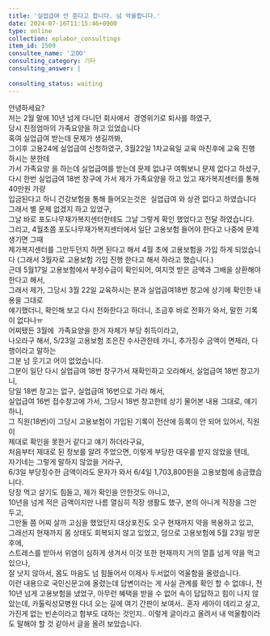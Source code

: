 ```yaml
---
title: '실업급여 안 준다고 합니다. 넘 억울합니다.'
date: 2024-07-16T11:15:46+0900
type: online
collection: eplabor_consultings
item_id: 1509
consultee_name: '고OO'
consulting_category: 기타
consulting_answer: |
    
consulting_status: waiting
---
```


안녕하세요?								
저는 2월 말에 10년 넘게 다니던 회사에서  경영위기로 퇴사를 하였구,								
당시 친정엄마의 가족요양을 하고 있었습니다								
혹여 실업급여 받는데 문제가 생길까봐,								
그이후 고용24에 실업급여 신청하였구, 3월22일 1차교육일 교육 마친후에 교육 진행 하시는 분한테 								
가서 가족요양 을 하는데 실업급여를 받는데 문제 없냐구 여쭤보니 문제 없다고 하셨구,								
다시 한번 실업급여 18번 창구에 가서 제가 가족요양을 하고 있고 재가복지센터를 통해 40만원 가량 								
입금된다고 하니 건강보험을 통해 들어오는것은  실업급여 와 상관 없다고 하였습니다								
그래서 별 문제 없겠지 하고 있었구,								
그날 바로 포도나무재가복지센터한테도 그날 그렇게 확인 했었다고 전달 하였습니다. 								
그리고, 4월초쯤 포도나무재가복지센터에서 일단 고용보험 들어야 한다고 나중에 문제 생기면 그때 								
제가복지센터를 그만두던지 하면 된다고 해서 4월 초에 고용보험을 가입 하게 되었습니다
(그래서 3월자로 고용보험 가입 진행 한다고 해서 하라고 했습니다.)						
근데 5월17일 고용보험에서 부정수급이 확인되어,  여지껏 받은 금액과 그배을 상환해야 한다고 해서,								
그래서 제가, 그당시 3월 22일 교육하시는 분과 실업급여18번 창고에 상기에 확인한 내용을 그대로								
얘기했더니, 확인해 보고 다시 전화한다고 하더니, 조금후 바로 전화가 와서, 말한 기록이 없다나ㅠ								
어찌됐든 3월에  가족요양을 한거 자체가 부당 취득이라고,								
나오라구 해서, 5/23일 고용보험 조은진 수사관한테 가니, 추가징수 금액이 면제라, 다행이라고 말하는								
그분 넘 웃기고 어이 없었습니다.								
그분이 일단 다시 실업급여 18번 창구가서 재확인하고 오라해서, 실업급여 18번 창고가니,								
당일 18번 창고는 없구, 실업급여 16번으로 가라 해서, 								
실업급여 16번 접수창고에 가서, 그당시 18번 창고한테 상기 물어본 내용 그대로, 얘기하니, 								
그 직원(18번)이 그당시 고용보험이 가입된 기록이 전산에 등록이 안 되어 있어서,  직원이 								
제대로 확인을 못한거 같다고 얘기 하더라구요, 								
처음부터 제대로 된 정보를 알려 주었으면, 이렇게 부당한 대우를 받지 않았을 텐데,								
자기네는 그렇게 말하지 않았을 거라구, 								
6/3일 부당징수한 금액이라도 문자가 와서 6/4일 1,703,800원을 고용보험에 송금했습니다.								
당장 먹고 살기도 힘들고, 제가 확인을 안한것도 아니고, 								
10년을 넘게 적은 금액이지만 나름 열심히 직장 생활도 했구, 본의 아니게 직장을 그만 두고,								
그만둘 쯤 어찌 살까 고심을 했었던지 대상포진도 오구 현재까지 약을 복용하고 있고,								
그래선지 현재까지 몸 상태도 회복되지 않고 있었고, 덤으로 고용보험에 5월 23일 방문후에, 								
스트레스를 받아서 위염이 심하게 생겨서 이것 또한 현재까지 거의 열흘 넘게 약을 먹고 있으나,								
잘 낫지 않아서, 몸도 마음도 넘 힘들어서 이제사 두서없이 억울함을 올렸습니다.	
이런 내용으로 국민신문고에 올렸는데
답변이라는 게 
사실 관계를 확인 할 수 없데나, 
전 10년 넘게 고용보험을 냈었구, 아무런 혜택을 받을 수 없어 속이 답답하고 힘이 나지 않았는데,
카톨릭성모병원 다녀 오는 길에 여기 간판이 보여서..
혼자 세아이 데리고 살고, 가진게 없는 빈손이라고 함부도 대하는 것인지..
이렇게 글이라고 올려서 내 억울함이라도  말해야 할 것 같아서 글을 올려 보았습니다.							
								

